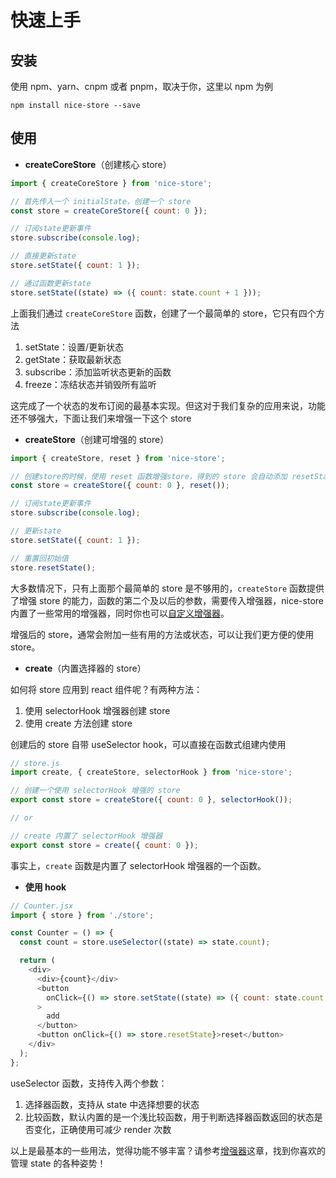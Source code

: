 # 快速上手

## 安装

使用 npm、yarn、cnpm 或者 pnpm，取决于你，这里以 npm 为例

`npm install nice-store --save`

## 使用

- **createCoreStore**（创建核心 store）

```js
import { createCoreStore } from 'nice-store';

// 首先传入一个 initialState，创建一个 store
const store = createCoreStore({ count: 0 });

// 订阅state更新事件
store.subscribe(console.log);

// 直接更新state
store.setState({ count: 1 });

// 通过函数更新state
store.setState((state) => ({ count: state.count + 1 }));
```

上面我们通过 `createCoreStore` 函数，创建了一个最简单的 store，它只有四个方法

1. setState：设置/更新状态
2. getState：获取最新状态
3. subscribe：添加监听状态更新的函数
4. freeze：冻结状态并销毁所有监听

这完成了一个状态的发布订阅的最基本实现。但这对于我们复杂的应用来说，功能还不够强大，下面让我们来增强一下这个 store

- **createStore**（创建可增强的 store）

```js
import { createStore, reset } from 'nice-store';

// 创建store的时候，使用 reset 函数增强store，得到的 store 会自动添加 resetState 方法
const store = createStore({ count: 0 }, reset());

// 订阅state更新事件
store.subscribe(console.log);

// 更新state
store.setState({ count: 1 });

// 重置回初始值
store.resetState();
```

大多数情况下，只有上面那个最简单的 store 是不够用的，`createStore` 函数提供了增强 store 的能力，函数的第二个及以后的参数，需要传入增强器，nice-store 内置了一些常用的增强器，同时你也可以[自定义增强器](/zh-cn/custom-enhancer?id=自定义增强器)。

增强后的 store，通常会附加一些有用的方法或状态，可以让我们更方便的使用 store。

- **create**（内置选择器的 store）

如何将 store 应用到 react 组件呢？有两种方法：

1. 使用 selectorHook 增强器创建 store
2. 使用 create 方法创建 store

创建后的 store 自带 useSelector hook，可以直接在函数式组建内使用

```js
// store.js
import create, { createStore, selectorHook } from 'nice-store';

// 创建一个使用 selectorHook 增强的 store
export const store = createStore({ count: 0 }, selectorHook());

// or

// create 内置了 selectorHook 增强器
export const store = create({ count: 0 });
```

事实上，`create` 函数是内置了 selectorHook 增强器的一个函数。

- **使用 hook**

```js
// Counter.jsx
import { store } from './store';

const Counter = () => {
  const count = store.useSelector((state) => state.count);

  return (
    <div>
      <div>{count}</div>
      <button
        onClick={() => store.setState((state) => ({ count: state.count + 1 }))}
      >
        add
      </button>
      <button onClick={() => store.resetState}>reset</button>
    </div>
  );
};
```

useSelector 函数，支持传入两个参数：

1. 选择器函数，支持从 state 中选择想要的状态
2. 比较函数，默认内置的是一个浅比较函数，用于判断选择器函数返回的状态是否变化，正确使用可减少 render 次数

以上是最基本的一些用法，觉得功能不够丰富？请参考[增强器](/zh-cn/internal-enhancer?id=内置的增强器)这章，找到你喜欢的管理 state 的各种姿势！
